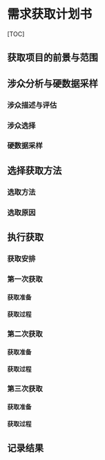 # 需求获取计划书

[TOC]

## 获取项目的前景与范围

## 涉众分析与硬数据采样

### 涉众描述与评估

### 涉众选择

### 硬数据采样

## 选择获取方法

### 选取方法

### 选取原因

## 执行获取

### 获取安排

### 第一次获取

#### 获取准备

#### 获取过程

### 第二次获取

#### 获取准备

#### 获取过程

### 第三次获取

#### 获取准备

#### 获取过程

## 记录结果

